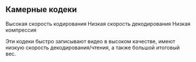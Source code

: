 ## Камерные кодеки

Высокая скорость кодирования
Низкая скорость декодирования
Низкая компрессия

Эти кодеки быстро записывают видео в высоком качестве, имеют низкую скорость декодирования/чтения, а также большой итоговый вес.